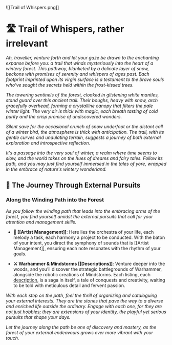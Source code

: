 ![[Trail of Whispers.png]]

# 🛣️ Trail of Whispers, rather irrelevant

*Ah, traveller, venture forth and let your gaze be drawn to the enchanting expanse before you: a trail that winds mysteriously into the heart of a wintery forest. This pathway, blanketed by a delicate layer of snow, beckons with promises of serenity and whispers of ages past. Each footprint imprinted upon its virgin surface is a testament to the brave souls who've sought the secrets held within the frost-kissed trees.*

*The towering sentinels of the forest, cloaked in glistening white mantles, stand guard over this ancient trail. Their boughs, heavy with snow, arch gracefully overhead, forming a crystalline canopy that filters the pale winter light. The very air is thick with magic, each breath tasting of cold purity and the crisp promise of undiscovered wonders.*

*Silent save for the occasional crunch of snow underfoot or the distant call of a winter bird, the atmosphere is thick with anticipation. The trail, with its gentle curves and undulating terrain, suggests a journey of both external exploration and introspective reflection.*

*It's a passage into the very soul of winter, a realm where time seems to slow, and the world takes on the hues of dreams and fairy tales. Follow its path, and you may just find yourself immersed in the tales of yore, wrapped in the embrace of nature's wintery wonderland.*
## 🌲 The Journey Through External Pursuits

### Along the Winding Path into the Forest

*As you follow the winding path that leads into the embracing arms of the forest, you find yourself amidst the external pursuits that call for your attention and management skills.*

- **🎵 [[Artist Management]]**: Here lies the orchestra of your life, each melody a task, each harmony a project to be conducted. With the baton of your intent, you direct the symphony of sounds that is [[Artist Management]], ensuring each note resonates with the rhythm of your goals.

- **⚔️ Warhammer & Mindstorms [[Descriptions]]**: Venture deeper into the woods, and you’ll discover the strategic battlegrounds of Warhammer, alongside the robotic creations of Mindstorms. Each listing, each [description](Descriptions.md), is a saga in itself, a tale of conquests and creativity, waiting to be told with meticulous detail and fervent passion.

*With each step on the path, feel the thrill of organizing and cataloguing your external interests. They are the stones that pave the way to a diverse and enriched life outside the ordinary. Engage with each one, for they are not just hobbies; they are extensions of your identity, the playful yet serious pursuits that shape your days.*

*Let the journey along the path be one of discovery and mastery, as the forest of your external endeavours grows ever more vibrant with your touch.*